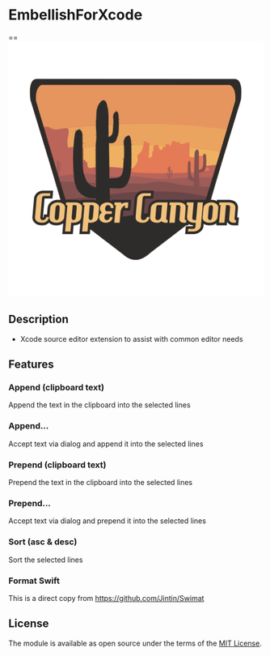 
# EmbellishForXcode
==
![](./iTunesArtwork.png)

## Description
- Xcode source editor extension to assist with common editor needs


## Features


### Append (clipboard text) 
Append the text in the clipboard into the selected lines

### Append...  
Accept text via dialog and append it into the selected lines

### Prepend (clipboard text)
Prepend the text in the clipboard into the selected lines

### Prepend...
Accept text via dialog and prepend it into the selected lines

### Sort (asc & desc)
Sort the selected lines

### Format Swift
This is a direct copy from https://github.com/Jintin/Swimat


## License

The module is available as open source under the terms of the [MIT License](http://opensource.org/licenses/MIT).

